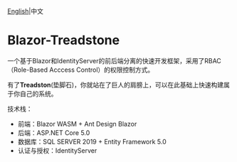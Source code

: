 [English](README.zh-cn.md)|中文
# Blazor-Treadstone
一个基于Blazor和IdentityServer的前后端分离的快速开发框架，采用了RBAC（Role-Based Acccess Control）的权限控制方式。

有了**Treadston**(垫脚石)，你就站在了巨人的肩膀上，可以在此基础上快速构建属于你自己的系统。

技术栈：
- 前端：Blazor WASM + Ant Design Blazor
- 后端：ASP.NET Core 5.0
- 数据库：SQL SERVER 2019 + Entity Framework 5.0
- 认证与授权：IdentityServer
